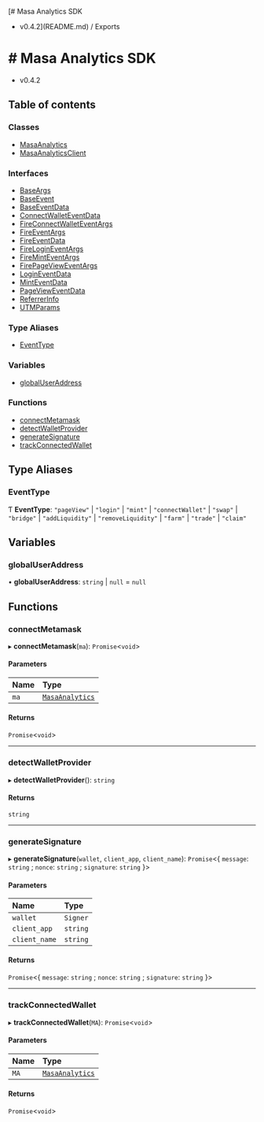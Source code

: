 [# Masa Analytics SDK
 - v0.4.2](README.md) / Exports

# # Masa Analytics SDK
 - v0.4.2

## Table of contents

### Classes

- [MasaAnalytics](classes/MasaAnalytics.md)
- [MasaAnalyticsClient](classes/MasaAnalyticsClient.md)

### Interfaces

- [BaseArgs](interfaces/BaseArgs.md)
- [BaseEvent](interfaces/BaseEvent.md)
- [BaseEventData](interfaces/BaseEventData.md)
- [ConnectWalletEventData](interfaces/ConnectWalletEventData.md)
- [FireConnectWalletEventArgs](interfaces/FireConnectWalletEventArgs.md)
- [FireEventArgs](interfaces/FireEventArgs.md)
- [FireEventData](interfaces/FireEventData.md)
- [FireLoginEventArgs](interfaces/FireLoginEventArgs.md)
- [FireMintEventArgs](interfaces/FireMintEventArgs.md)
- [FirePageViewEventArgs](interfaces/FirePageViewEventArgs.md)
- [LoginEventData](interfaces/LoginEventData.md)
- [MintEventData](interfaces/MintEventData.md)
- [PageViewEventData](interfaces/PageViewEventData.md)
- [ReferrerInfo](interfaces/ReferrerInfo.md)
- [UTMParams](interfaces/UTMParams.md)

### Type Aliases

- [EventType](modules.md#eventtype)

### Variables

- [globalUserAddress](modules.md#globaluseraddress)

### Functions

- [connectMetamask](modules.md#connectmetamask)
- [detectWalletProvider](modules.md#detectwalletprovider)
- [generateSignature](modules.md#generatesignature)
- [trackConnectedWallet](modules.md#trackconnectedwallet)

## Type Aliases

### EventType

Ƭ **EventType**: ``"pageView"`` \| ``"login"`` \| ``"mint"`` \| ``"connectWallet"`` \| ``"swap"`` \| ``"bridge"`` \| ``"addLiquidity"`` \| ``"removeLiquidity"`` \| ``"farm"`` \| ``"trade"`` \| ``"claim"``

## Variables

### globalUserAddress

• **globalUserAddress**: `string` \| ``null`` = `null`

## Functions

### connectMetamask

▸ **connectMetamask**(`ma`): `Promise`\<`void`\>

#### Parameters

| Name | Type |
| :------ | :------ |
| `ma` | [`MasaAnalytics`](classes/MasaAnalytics.md) |

#### Returns

`Promise`\<`void`\>

___

### detectWalletProvider

▸ **detectWalletProvider**(): `string`

#### Returns

`string`

___

### generateSignature

▸ **generateSignature**(`wallet`, `client_app`, `client_name`): `Promise`\<\{ `message`: `string` ; `nonce`: `string` ; `signature`: `string`  }\>

#### Parameters

| Name | Type |
| :------ | :------ |
| `wallet` | `Signer` |
| `client_app` | `string` |
| `client_name` | `string` |

#### Returns

`Promise`\<\{ `message`: `string` ; `nonce`: `string` ; `signature`: `string`  }\>

___

### trackConnectedWallet

▸ **trackConnectedWallet**(`MA`): `Promise`\<`void`\>

#### Parameters

| Name | Type |
| :------ | :------ |
| `MA` | [`MasaAnalytics`](classes/MasaAnalytics.md) |

#### Returns

`Promise`\<`void`\>
